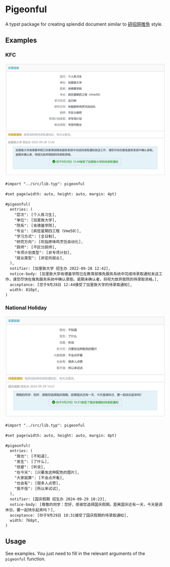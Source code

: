 # Pigeonful

A typst package for creating splendid document similar to [研招网推免](https://yz.chsi.com.cn/tm/student/dlqtz/list.action) style.

## Examples

### KFC

![KFC](./examples/kfc.svg)

```typst
#import "../src/lib.typ": pigeonful

#set page(width: auto, height: auto, margin: 4pt)

#pigeonful(
  entries: (
    "层次": [个人练习生],
    "单位": [加里敦大学],
    "院系": [肯德基学院],
    "专业": [疯狂星期四工程（Vme50）],
    "学习方式": [全日制],
    "研究方向": [吮指原味鸡烹饪自动化],
    "厨师": [不区分厨师],
    "专项计划类型": [非专项计划],
    "就业类型": [非定向就业],
  ),
  notifier: [加里敦大学 招生办 2022-09-28 12:42],
  notice-body: [加里敦大学肯德基学院已在教育部推免服务系统中完成待录取通知发送工作，请您尽快在推免服务系统中确认录取。逾期未确认者，将视为放弃我院的待录取资格。],
  acceptance: [您于9月28日 12:44接受了加里敦大学的待录取通知],
  width: 810pt,
)
```

### National Holiday

![Holiday](./examples/holiday.svg)

```typst
#import "../src/lib.typ": pigeonful

#set page(width: auto, height: auto, margin: 4pt)

#pigeonful(
  entries: (
    "我也": [不知道],
    "发生": [了什么],
    "但是": [听说],
    "在今天": [只要发这种配色的图片],
    "大家就算": [不会点开看],
    "也会有": [很多人点赞],
    "我不信": [所以来试试],
  ),
  notifier: [国庆假期 招生办 2024-09-29 10:23],
  notice-body: [尊敬的同学：您好，感谢您选择国庆假期。距离国庆还有一天，今天是调休日，要一起快乐起来吗？],
  acceptance: [你于9月29日 10:31接受了国庆假期的待录取通知],
  width: 768pt,
)
```

## Usage

See examples. You just need to fill in the relevant arguments of the `pigeonful` function.
